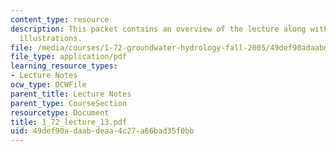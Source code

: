 ```yaml
---
content_type: resource
description: This packet contains an overview of the lecture along with diagrams and
  illustrations.
file: /media/courses/1-72-groundwater-hydrology-fall-2005/49def90adaabdeaa4c27a66bad35f0bb_1_72_lecture_13.pdf
file_type: application/pdf
learning_resource_types:
- Lecture Notes
ocw_type: OCWFile
parent_title: Lecture Notes
parent_type: CourseSection
resourcetype: Document
title: 1_72_lecture_13.pdf
uid: 49def90a-daab-deaa-4c27-a66bad35f0bb
---
```

